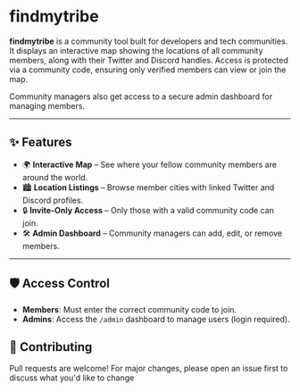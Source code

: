 # findmytribe

**findmytribe** is a community tool built for developers and tech communities. It displays an interactive map showing the locations of all community members, along with their Twitter and Discord handles. Access is protected via a community code, ensuring only verified members can view or join the map.

Community managers also get access to a secure admin dashboard for managing members.

---

## ✨ Features

* 🌍 **Interactive Map** – See where your fellow community members are around the world.
* 🏙️ **Location Listings** – Browse member cities with linked Twitter and Discord profiles.
* 🔒 **Invite-Only Access** – Only those with a valid community code can join.
* 🛠️ **Admin Dashboard** – Community managers can add, edit, or remove members.

---

## 🛡️ Access Control

* **Members**: Must enter the correct community code to join.
* **Admins**: Access the `/admin` dashboard to manage users (login required).



## 👥 Contributing

Pull requests are welcome! For major changes, please open an issue first to discuss what you'd like to change
